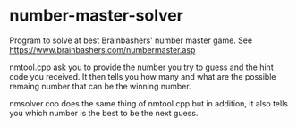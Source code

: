 # number-master-solver
Program to solve at best Brainbashers' number master game. See https://www.brainbashers.com/numbermaster.asp

nmtool.cpp ask you to provide the number you try to guess and the hint code you received. It then tells you how many and what are the possible remaing number that can be the winning number.

nmsolver.coo does the same thing of nmtool.cpp but in addition, it also tells you which number is the best to be the next guess.
